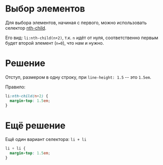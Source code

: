 # Выбор элементов

Для выбора элементов, начиная с первого, можно использовать селектор [nth-child](http://css-tricks.ru/Articles/Details/HowNthChildWorks).

Его вид: `li:nth-child(n+2)`, т.к. `n` идёт от нуля, соответственно первым будет второй элемент (`n=0`), что нам и нужно.

# Решение

Отступ, размером в одну строку, при `line-height: 1.5` -- это `1.5em`.

Правило:

```css
li:nth-child(n+2) {
  margin-top: 1.5em;
}
```

# Ещё решение

Ещё один вариант селектора: `li + li`

```css
li + li {
  margin-top: 1.5em;
}
```

